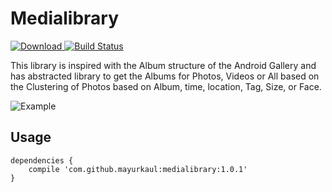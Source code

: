 # Medialibrary

[ ![Download](https://api.bintray.com/packages/mayurkoul2002/Awesome-Android/medialibrary/images/download.svg) ](https://bintray.com/mayurkoul2002/Awesome-Android/medialibrary/_latestVersion)
[![Build Status](https://travis-ci.org/mayurkaul/medialibrary.svg?branch=master)](https://travis-ci.org/mayurkaul/medialibrary)

This library is inspired with the Album structure of the Android Gallery and has abstracted library to get the Albums for Photos, Videos or All based on the Clustering of Photos based on Album, time, location, Tag, Size, or Face.

![Example](img/example1.png)

## Usage ##

```
dependencies {
    compile 'com.github.mayurkaul:medialibrary:1.0.1'
}
```
